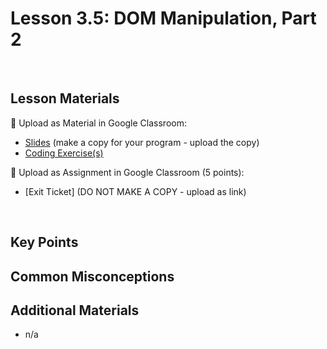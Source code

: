 # Lesson 3.5: DOM Manipulation, Part 2

<br>

## Lesson Materials

📖 Upload as Material in Google Classroom:
- [Slides](https://docs.google.com/presentation/d/1dkrmSF_1LrCH9GBaGZ31oF3Yq-OQmqDAs-VAuSK90p4/edit?usp=sharing) (make a copy for your program - upload the copy)
- [Coding Exercise(s)](https://github.com/itscodenation/int-u3l5-23-24-student-exercises)

📝 Upload as Assignment in Google Classroom (5 points):
- [Exit Ticket] (DO NOT MAKE A COPY - upload as link)

<br>


## Key Points




## Common Misconceptions



## Additional Materials
- n/a